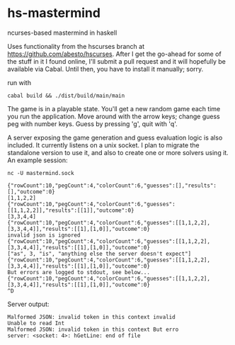 hs-mastermind
=============

ncurses-based mastermind in haskell

Uses functionality from the hscurses branch at https://github.com/abesto/hscurses. After I get the go-ahead for some of the stuff in it I found online, I'll submit a pull request and it will hopefully be available via Cabal. Until then, you have to install it manually; sorry.

run with

    cabal build && ./dist/build/main/main

The game is in a playable state. You'll get a new random game each time you run the application. Move around with the arrow keys; change guess peg with number keys. Guess by pressing 'g', quit with 'q'.

A server exposing the game generation and guess evaluation logic is also included. It currently listens on a unix socket. I plan to migrate the standalone version to use it, and also to create one or more solvers using it. An example session:

````
nc -U mastermind.sock

{"rowCount":10,"pegCount":4,"colorCount":6,"guesses":[],"results":[],"outcome":0}
[1,1,2,2]
{"rowCount":10,"pegCount":4,"colorCount":6,"guesses":[[1,1,2,2]],"results":[[1]],"outcome":0}
[3,3,4,4]
{"rowCount":10,"pegCount":4,"colorCount":6,"guesses":[[1,1,2,2],[3,3,4,4]],"results":[[1],[1,0]],"outcome":0}
invalid json is ignored
{"rowCount":10,"pegCount":4,"colorCount":6,"guesses":[[1,1,2,2],[3,3,4,4]],"results":[[1],[1,0]],"outcome":0}
["as", 3, "is", "anything else the server doesn't expect"]
{"rowCount":10,"pegCount":4,"colorCount":6,"guesses":[[1,1,2,2],[3,3,4,4]],"results":[[1],[1,0]],"outcome":0}
But errors are logged to stdout, see below...
{"rowCount":10,"pegCount":4,"colorCount":6,"guesses":[[1,1,2,2],[3,3,4,4]],"results":[[1],[1,0]],"outcome":0}
^D
````

Server output:

````
Malformed JSON: invalid token in this context invalid
Unable to read Int
Malformed JSON: invalid token in this context But erro
server: <socket: 4>: hGetLine: end of file
````

